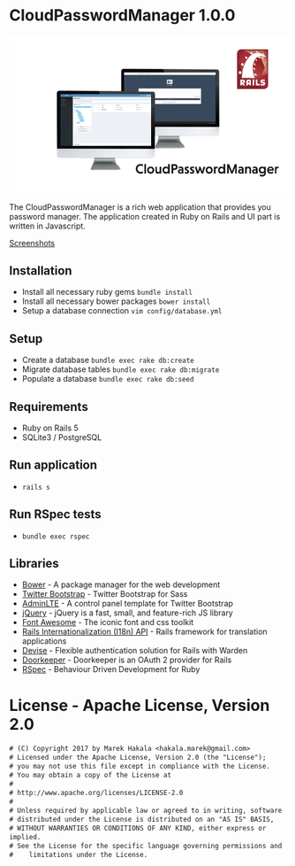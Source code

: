 
# CloudPasswordManager 1.0.0

![CloudPasswordManager logo](Screenshots/cloudpasswordmanager_logo.png)

The CloudPasswordManager is a rich web application that provides you password manager. The application created in Ruby on Rails and UI part is written in Javascript.

[Screenshots](Screenshots/)

## Installation

* Install all necessary ruby gems `bundle install`
* Install all necessary bower packages `bower install`
* Setup a database connection `vim config/database.yml`

## Setup

* Create a database `bundle exec rake db:create`
* Migrate database tables `bundle exec rake db:migrate`
* Populate a database `bundle exec rake db:seed`

## Requirements

* Ruby on Rails 5
* SQLite3 / PostgreSQL

## Run application

* `rails s`

## Run RSpec tests

* `bundle exec rspec`

## Libraries

 * [Bower](https://bower.io/) - A package manager for the web development
 * [Twitter Bootstrap](https://github.com/twbs/bootstrap-sass) - Twitter Bootstrap for Sass
 * [AdminLTE](https://adminlte.io/) -  A control panel template for Twitter Bootstrap
 * [jQuery](https://jquery.com/) - jQuery is a fast, small, and feature-rich JS library
 * [Font Awesome](http://fontawesome.io/) - The iconic font and css toolkit
 * [Rails Internationalization (I18n) API](http://guides.rubyonrails.org/i18n.html) - Rails framework for translation applications
 * [Devise](https://github.com/plataformatec/devise) - Flexible authentication solution for Rails with Warden
 * [Doorkeeper](https://github.com/doorkeeper-gem/doorkeeper) - Doorkeeper is an OAuth 2 provider for Rails
 * [RSpec](http://rspec.info/) - Behaviour Driven Development for Ruby

# License - Apache License, Version 2.0

```
# (C) Copyright 2017 by Marek Hakala <hakala.marek@gmail.com>
# Licensed under the Apache License, Version 2.0 (the "License");
# you may not use this file except in compliance with the License.
# You may obtain a copy of the License at
#
# http://www.apache.org/licenses/LICENSE-2.0
#
# Unless required by applicable law or agreed to in writing, software
# distributed under the License is distributed on an "AS IS" BASIS,
# WITHOUT WARRANTIES OR CONDITIONS OF ANY KIND, either express or implied.
# See the License for the specific language governing permissions and
#    limitations under the License.
```
